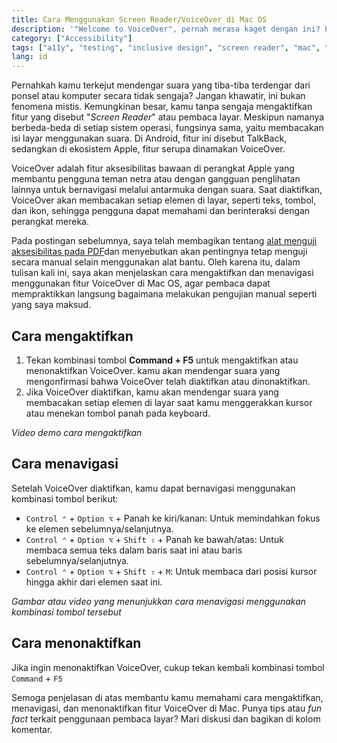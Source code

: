 ```yaml
---
title: Cara Menggunakan Screen Reader/VoiceOver di Mac OS
description: '"Welcome to VoiceOver", pernah merasa kaget dengan ini? Perkenalkan ini adalah asisten aksesibilitas bawaan Apple untuk membaca elemen pada layar menggunakan suara.'
category: ["Accessibility"]
tags: ["a11y", "testing", "inclusive design", "screen reader", "mac", "mac os"]
lang: id
---
```


Pernahkah kamu terkejut mendengar suara yang tiba-tiba terdengar dari ponsel atau komputer secara tidak sengaja? Jangan khawatir, ini bukan fenomena mistis. Kemungkinan besar, kamu tanpa sengaja mengaktifkan fitur yang disebut "*Screen Reader*" atau pembaca layar. Meskipun namanya berbeda-beda di setiap sistem operasi, fungsinya sama, yaitu membacakan isi layar menggunakan suara. Di Android, fitur ini disebut TalkBack, sedangkan di ekosistem Apple, fitur serupa dinamakan VoiceOver.

VoiceOver adalah fitur aksesibilitas bawaan di perangkat Apple yang membantu pengguna teman netra atau dengan gangguan penglihatan lainnya untuk bernavigasi melalui antarmuka dengan suara. Saat diaktifkan, VoiceOver akan membacakan setiap elemen di layar, seperti teks, tombol, dan ikon, sehingga pengguna dapat memahami dan berinteraksi dengan perangkat mereka.

Pada postingan sebelumnya, saya telah membagikan tentang [alat menguji aksesibilitas pada PDF](https://afnizarnur.com/writing/memilih-alat-pengujian-aksesibilitas-pdf/)dan menyebutkan akan pentingnya tetap menguji secara manual selain menggunakan alat bantu. Oleh karena itu, dalam tulisan kali ini, saya akan menjelaskan cara mengaktifkan dan menavigasi menggunakan fitur VoiceOver di Mac OS, agar pembaca dapat mempraktikkan langsung bagaimana melakukan pengujian manual seperti yang saya maksud.

## Cara mengaktifkan

1. Tekan kombinasi tombol **Command + F5** untuk mengaktifkan atau menonaktifkan VoiceOver. kamu akan mendengar suara yang mengonfirmasi bahwa VoiceOver telah diaktifkan atau dinonaktifkan.
2. Jika VoiceOver diaktifkan, kamu akan mendengar suara yang membacakan setiap elemen di layar saat kamu menggerakkan kursor atau menekan tombol panah pada keyboard.

*Video demo cara mengaktifkan*

## Cara menavigasi

Setelah VoiceOver diaktifkan, kamu dapat bernavigasi menggunakan kombinasi tombol berikut:

- `Control ⌃` + `Option ⌥` + Panah ke kiri/kanan: Untuk memindahkan fokus ke elemen sebelumnya/selanjutnya.
- `Control ⌃` + `Option ⌥` + `Shift ⇧` + Panah ke bawah/atas: Untuk membaca semua teks dalam baris saat ini atau baris sebelumnya/selanjutnya.
- `Control ⌃` + `Option ⌥` + `Shift ⇧` + `M`: Untuk membaca dari posisi kursor hingga akhir dari elemen saat ini.

*Gambar atau video yang menunjukkan cara menavigasi menggunakan kombinasi tombol tersebut*

## Cara menonaktifkan

Jika ingin menonaktifkan VoiceOver, cukup tekan kembali kombinasi tombol `Command` + `F5`

Semoga penjelasan di atas membantu kamu memahami cara mengaktifkan, menavigasi, dan menonaktifkan fitur VoiceOver di Mac. Punya tips atau *fun fact* terkait penggunaan pembaca layar? Mari diskusi dan bagikan di kolom komentar.
